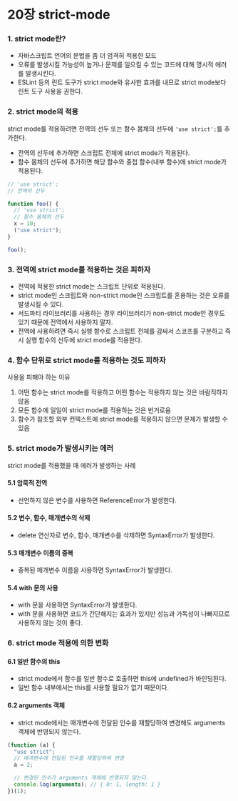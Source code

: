 # 20장 strict-mode

### 1. strict mode란?

- 자바스크립트 언어의 문법을 좀 더 엄격히 적용한 모드
- 오류를 발생시킬 가능성이 높거나 문제를 일으킬 수 있는 코드에 대해 명시적 에러를 발생시킨다.
- ESLint 등의 린트 도구가 strict mode와 유사한 효과를 내므로 strict mode보다 린트 도구 사용을 권한다.

### 2. strict mode의 적용

strict mode를 적용하려면 전역의 선두 또는 함수 몸체의 선두에 `'use strict';`를 추가한다.

- 전역의 선두에 추가하면 스크립트 전체에 strict mode가 적용된다.
- 함수 몸체의 선두에 추가하면 해당 함수와 중첩 함수(내부 함수)에 strict mode가 적용된다.

```js
// 'use strict';
// 전역의 선두

function foo() {
  // 'use strict';
  // 함수 몸체의 선두
  x = 10;
  ("use strict");
}

foo();
```

### 3. 전역에 strict mode를 적용하는 것은 피하자

- 전역에 적용한 strict mode는 스크립트 단위로 적용된다.
- strict mode인 스크립트와 non-strict mode인 스크립트를 혼용하는 것은 오류를 발생시킬 수 있다.
- 서드파티 라이브러리를 사용하는 경우 라이브러리가 non-strict mode인 경우도 있기 때문에 전역에서 사용하지 말자.
- 전역에 사용하려면 즉시 실행 함수로 스크립트 전체를 감싸서 스코프를 구분하고 즉시 실행 함수의 선두에 strict mode를 적용한다.

### 4. 함수 단위로 strict mode를 적용하는 것도 피하자

사용을 피해야 하는 이유

1. 어떤 함수는 strict mode를 적용하고 어떤 함수는 적용하지 않는 것은 바람직하지 않음
2. 모든 함수에 일일이 strict mode를 적용하는 것은 번거로움
3. 함수가 참조할 외부 컨텍스트에 strict mode를 적용하지 않으면 문제가 발생할 수 있음

### 5. strict mode가 발생시키는 에러

strict mode를 적용했을 때 에러가 발생하는 사례

#### 5.1 암묵적 전역

- 선언하지 않은 변수를 사용하면 ReferenceError가 발생한다.

#### 5.2 변수, 함수, 매개변수의 삭제

- delete 연산자로 변수, 함수, 매개변수를 삭제하면 SyntaxError가 발생한다.

#### 5.3 매개변수 이름의 중복

- 중복된 매개변수 이름을 사용하면 SyntaxError가 발생한다.

#### 5.4 with 문의 사용

- with 문을 사용하면 SyntaxError가 발생한다.
- with 문을 사용하면 코드가 간단해지는 효과가 있지만 성능과 가독성이 나빠지므로 사용하지 않는 것이 좋다.

### 6. strict mode 적용에 의한 변화

#### 6.1 일반 함수의 this

- strict mode에서 함수를 일반 함수로 호출하면 this에 undefined가 바인딩된다.
- 일반 함수 내부에서는 this를 사용할 필요가 없기 때문이다.

#### 6.2 arguments 객체

- strict mode에서는 매개변수에 전달된 인수를 재할당하여 변경해도 arguments 객체에 반영되지 않는다.

```js
(function (a) {
  "use strict";
  // 매개변수에 전달된 인수를 재할당하여 변경
  a = 2;

  // 변경된 인수가 arguments 객체에 반영되지 않는다.
  console.log(arguments); // { 0: 1, length: 1 }
})(1);
```
